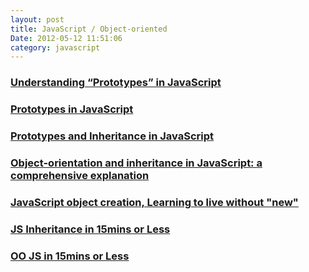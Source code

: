 ```yaml
---
layout: post
title: JavaScript / Object-oriented
Date: 2012-05-12 11:51:06
category: javascript
---
```


### [Understanding “Prototypes” in JavaScript ](http://yehudakatz.com/2011/08/12/understanding-prototypes-in-javascript/)

### [Prototypes in JavaScript](http://net.tutsplus.com/tutorials/javascript-ajax/prototypes-in-javascript-what-you-need-to-know/)

### [Prototypes and Inheritance in JavaScript](http://msdn.microsoft.com/en-us/magazine/ff852808.aspx)

### [Object-orientation and inheritance in JavaScript: a comprehensive explanation](http://manuel.kiessling.net/2012/03/23/object-orientation-and-inheritance-in-javascript-a-comprehensive-explanation/)

### [JavaScript object creation, Learning to live without "new"](http://www.adobe.com/devnet/html5/articles/javascript-object-creation.html)

### [JS Inheritance in 15mins or Less](http://beardedocto.tumblr.com/post/22380807033/js-inheritance-in-15mins-or-less)

### [OO JS in 15mins or Less](http://beardedocto.tumblr.com/post/21920818233/oo-js-in-15mins-or-less)

